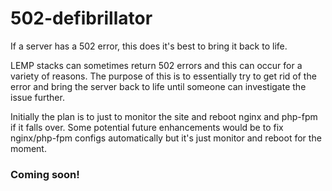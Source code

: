 # 502-defibrillator

If a server has a 502 error, this does it's best to bring it back to life.

LEMP stacks can sometimes return 502 errors and this can occur for a variety of reasons. The purpose of this is to essentially try to get rid of the error and bring the server back to life until someone can investigate the issue further.

Initially the plan is to just to monitor the site and reboot nginx and php-fpm if it falls over. Some potential future enhancements would be to fix nginx/php-fpm configs automatically but it's just monitor and reboot for the moment.

### Coming soon!
